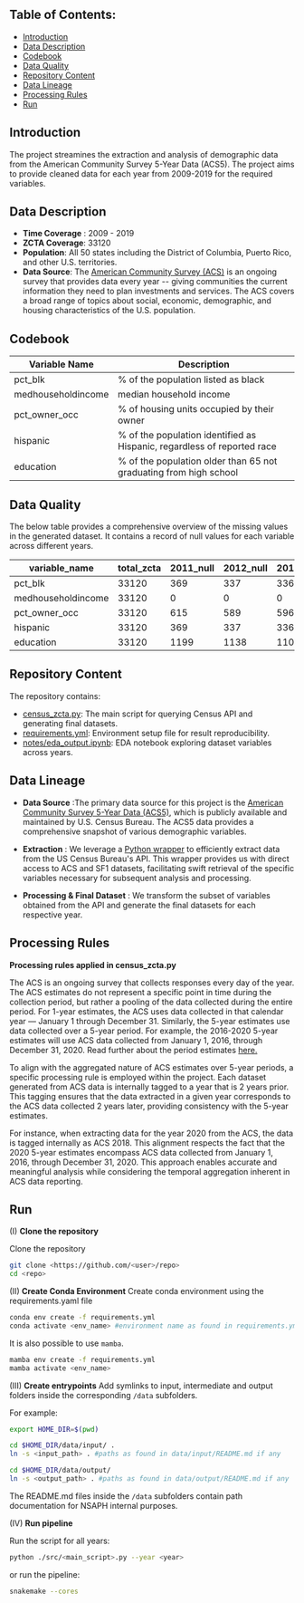 
## Table of Contents: 

- [Introduction](#introduction)
- [Data Description](#data-description)
- [Codebook](#codebook)
- [Data Quality](#data-quality)
- [Repository Content](#repository-content)
- [Data Lineage](#data-lineage)
- [Processing Rules](#installation)
- [Run](#run)

## Introduction
The project streamines the extraction and analysis of demographic data from the  American Community Survey 5-Year Data (ACS5). The project aims to provide cleaned data for each year from 2009-2019 for the required variables.

## Data Description 

- **Time Coverage** : 2009 - 2019
- **ZCTA Coverage**: 33120
- **Population**: All 50 states including the District of Columbia, Puerto Rico, and other U.S. territories.
- **Data Source**: The [American Community Survey (ACS)](https://www.census.gov/data/developers/data-sets/acs-5year.html) is an ongoing survey that provides data every year -- giving communities the current information they need to plan investments and services. The ACS covers a broad range of topics about social, economic, demographic, and housing characteristics of the U.S. population. 

## Codebook

| Variable Name | Description |
|---|---|
| pct_blk  | % of the population listed as black  |
| medhouseholdincome | median household income |
| pct_owner_occ | % of housing units occupied by their owner  |
| hispanic| % of the population identified as Hispanic, regardless of reported race  |
| education | % of the population older than 65 not graduating from high school  |


## Data Quality 

The below table provides a comprehensive overview of the missing values in the generated dataset. It contains a record of null values for each variable across different years. 

| variable_name      | total_zcta | 2011_null | 2012_null | 2013_null | 2014_null | 2015_null | 2016_null | 2017_null | 2018_null |
|--------------------|------------|-----------|-----------|-----------|-----------|-----------|-----------|-----------|-----------|
| pct_blk            | 33120      | 369       | 337       | 336       | 306       | 310       | 321       | 317       | 321       |
| medhouseholdincome | 33120      | 0         | 0         | 0         | 0         | 0         | 0         | 0         | 0         |
| pct_owner_occ      | 33120      | 615       | 589       | 596       | 573       | 571       | 580       | 573       | 578       |
| hispanic           | 33120      | 369       | 337       | 336       | 306       | 310       | 321       | 317       | 321       |
| education          | 33120      | 1199      | 1138      | 1103      | 1034      | 1024      | 1011      | 1046      | 1019      |


## Repository Content

The repository contains: 

- [census_zcta.py](https://github.com/NSAPH-Data-Processing/census_acs5/blob/dev/census_zcta.py): The main script for querying Census API and generating final datasets.
- [requirements.yml](https://github.com/NSAPH-Data-Processing/census_acs5/blob/dev/requirements.yml): Environment setup file for result reproducibility.
- [notes/eda_output.ipynb](https://github.com/NSAPH-Data-Processing/census_acs5/blob/dev/notes/eda_output.ipynb): EDA notebook exploring dataset variables across years.

## Data Lineage

- **Data Source** :The primary data source for this project is the [American Community Survey 5-Year Data (ACS5)](https://www.census.gov/programs-surveys/acs/about.html), which is publicly available and maintained by U.S. Census Bureau. The ACS5 data provides a comprehensive snapshot of various demographic variables. 

- **Extraction** : We leverage a [Python wrapper](https://pypi.org/project/census/) to efficiently extract data from the US Census Bureau's API. This wrapper provides us with direct access to ACS and SF1 datasets, facilitating swift retrieval of the specific variables necessary for subsequent analysis and processing.

- **Processing & Final Dataset** : We transform the subset of variables obtained from the API and generate the final datasets for each respective year.

## Processing Rules

**Processing rules applied in census_zcta.py**

The ACS is an ongoing survey that collects responses every day of the year. The ACS estimates do not represent a specific point in time during the collection period, but rather a pooling of the data collected during the entire period. For 1-year estimates, the ACS uses data collected in that calendar year — January 1 through December 31. Similarly, the 5-year estimates use data collected over a 5-year period. For example, the 2016-2020 5-year estimates will use ACS data collected from January 1, 2016, through December 31, 2020. Read further about the period estimates [here.](https://www.census.gov/newsroom/blogs/random-samplings/2022/03/period-estimates-american-community-survey.html) 

To align with the aggregated nature of ACS estimates over 5-year periods, a specific processing rule is employed within the project. Each dataset generated from ACS data is internally tagged to a year that is 2 years prior. This tagging ensures that the data extracted in a given year corresponds to the ACS data collected 2 years later, providing consistency with the 5-year estimates.

For instance, when extracting data for the year 2020 from the ACS, the data is tagged internally as ACS 2018. This alignment respects the fact that the 2020 5-year estimates encompass ACS data collected from January 1, 2016, through December 31, 2020. This approach enables accurate and meaningful analysis while considering the temporal aggregation inherent in ACS data reporting.


## Run

(I) **Clone the repository** 

Clone the repository

```bash
git clone <https://github.com/<user>/repo>
cd <repo>
```

(II) **Create Conda Environment**
Create conda environment using the requirements.yaml file

```bash
conda env create -f requirements.yml
conda activate <env_name> #environment name as found in requirements.yml
```

It is also possible to use `mamba`.

```bash
mamba env create -f requirements.yml
mamba activate <env_name>
```

(III) **Create entrypoints** 
Add symlinks to input, intermediate and output folders inside the corresponding `/data` subfolders.

For example:

```bash
export HOME_DIR=$(pwd)

cd $HOME_DIR/data/input/ .
ln -s <input_path> . #paths as found in data/input/README.md if any

cd $HOME_DIR/data/output/
ln -s <output_path> . #paths as found in data/output/README.md if any
```

The README.md files inside the `/data` subfolders contain path documentation for NSAPH internal purposes.

(IV) **Run pipeline** 

Run the script for all years:

```bash
python ./src/<main_script>.py --year <year>
```

or run the pipeline:

```bash
snakemake --cores
```


